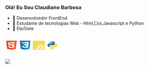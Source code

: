 ### Olá! Eu Sou Claudiano Barbosa

- 🔭 Desenvolvedor FrontEnd
- 🌱 Estudante de tecnologias Web - Html,Css,Javascript e Python
- 👯 Ele/Dele


<div style="display: inline_block"><br>
     <img align="center" alt="Rafa-HTML" height="30" width="40"   
        src="https://raw.githubusercontent.com/devicons/devicon/master/icons/html5/html5-original.svg">
     <img align="center" alt="Claudiano-CSS" height="30" width="40" 
      src="https://raw.githubusercontent.com/devicons/devicon/master/icons/css3/css3-original.svg">
   <img align="center" alt="Claudiano-Js" height="30" width="40" 
         src="https://raw.githubusercontent.com/devicons/devicon/master/icons/javascript/javascript-plain.svg">
  <img align="center" alt="Claudiano-Python" height="30" width="40" 
         src="https://raw.githubusercontent.com/devicons/devicon/master/icons/python/python-original.svg">
    
</div>

  ##
  
<div>
  <a href="https://www.linkedin.com/in/claudiano-barbosa-5a905a2aa/" target="_blank"><img 
    src="https://img.shields.io/badge/-LinkedIn-%230077B5?style=for-the-badge&logo=linkedin&logoColor=white" 
   target="_blank"></a> 
</div>
